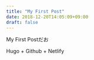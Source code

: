 ```yaml
---
title: "My First Post"
date: 2018-12-20T14:05:09+09:00
draft: false
---
```


My First Postだお

Hugo + Github + Netlify
